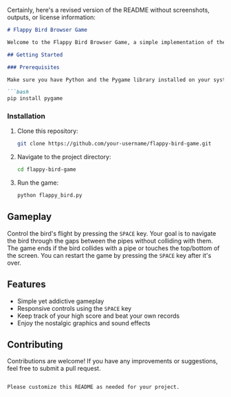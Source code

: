 Certainly, here's a revised version of the README without screenshots, outputs, or license information:

```markdown
# Flappy Bird Browser Game

Welcome to the Flappy Bird Browser Game, a simple implementation of the classic Flappy Bird game using Python and the Pygame library.

## Getting Started

### Prerequisites

Make sure you have Python and the Pygame library installed on your system. If not, you can install it using the following command:

```bash
pip install pygame
```

### Installation

1. Clone this repository:

   ```bash
   git clone https://github.com/your-username/flappy-bird-game.git
   ```

2. Navigate to the project directory:

   ```bash
   cd flappy-bird-game
   ```

3. Run the game:

   ```bash
   python flappy_bird.py
   ```

## Gameplay

Control the bird's flight by pressing the `SPACE` key. Your goal is to navigate the bird through the gaps between the pipes without colliding with them. The game ends if the bird collides with a pipe or touches the top/bottom of the screen. You can restart the game by pressing the `SPACE` key after it's over.

## Features

- Simple yet addictive gameplay
- Responsive controls using the `SPACE` key
- Keep track of your high score and beat your own records
- Enjoy the nostalgic graphics and sound effects

## Contributing

Contributions are welcome! If you have any improvements or suggestions, feel free to submit a pull request.

```

Please customize this README as needed for your project.

